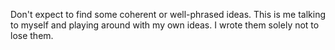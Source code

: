 Don't expect to find some coherent or well-phrased ideas. This is me talking to
myself and playing around with my own ideas. I wrote them solely not to lose them.
